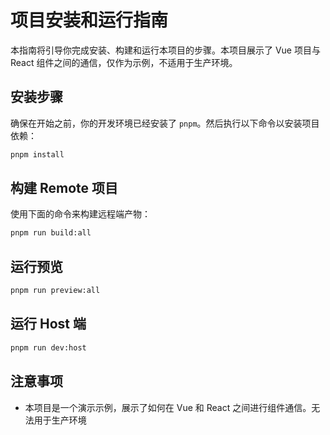 # 项目安装和运行指南

本指南将引导你完成安装、构建和运行本项目的步骤。本项目展示了 Vue 项目与 React 组件之间的通信，仅作为示例，不适用于生产环境。

## 安装步骤

确保在开始之前，你的开发环境已经安装了 `pnpm`。然后执行以下命令以安装项目依赖：

```bash
pnpm install
```

## 构建 Remote 项目

使用下面的命令来构建远程端产物：

```bash
pnpm run build:all
```

## 运行预览

```bash
pnpm run preview:all
```

## 运行 Host 端

```bash
pnpm run dev:host
```

## 注意事项

- 本项目是一个演示示例，展示了如何在 Vue 和 React 之间进行组件通信。无法用于生产环境

